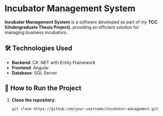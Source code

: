# Incubator Management System

**Incubator Management System** is a software developed as part of my **TCC (Undergraduate Thesis Project)**, providing an efficient solution for managing business incubators.  

## 🛠️ Technologies Used

- **Backend**: C# .NET with Entity Framework  
- **Frontend**: Angular  
- **Database**: SQL Server  

## 🚀 How to Run the Project

1. **Clone the repository**:  
   ```sh
   git clone https://github.com/your-username/incubator-management.git
